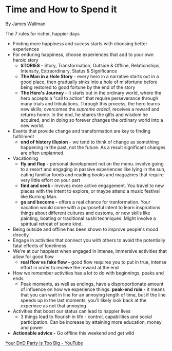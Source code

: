 # Time and How to Spend it

By James Wallman

The 7 rules for richer, happier days

- Finding more happiness and sucess starts with choosing better experiences
- For enduring happiness, choose experiences that add to your own heroic story
    - **STORIES** - Story, Transformation, Outside & Offline, Relationships, Intensity, Extraordinary, Status & Significance
    - **The Man in a Hole Story** - every hero in a narrative starts out in a good place, then gradually sinks into a hole of misfortune before being restored to good fortune by the end of the story
    - **The Hero's Journey** - It starts out in the ordinary world, where the hero accepts a "call to action" that require perseverance through many trials and tribulations. Through this process, the hero learns new skills, overcomes the *supreme ordeal,* receives a reward and returns home. In the end, he shares the gifts and wisdom he acquired, and in doing so forever changes the ordinary world into a new world.
- Events that provide change and transformation are key to finding fulfillment
    - **end of history illusion** - we tend to think of change as something happening in the past, not the future. As a result significant changes are often unplanned.
- Vacationing
    - **fly and flop -** personal development not on the menu. involve going to a resort and engaging in passive experiences like lying in the sun, eating familiar foods and reading books and magazines that require very little effort on your part
    - **find and seek -** invoves more active engagement. You travel to new places with the intent to explore, or maybe attend a music festival like Burning Man.
    - **go and become -** offers a real chance for tranformation. Your vacation would come with a purposeful intent to learn inspirations things about different cultures and customs, or new skills like painting, boating or traditional sushi techniques. Might involve a spiritual retreat of some kind.
- Being outside and offline has been shown to improve people's mood directly
- Engage in activities that connect you with others to avoid the potentially fatal effects of loneliness
- We're at our happiest when engaged in intense, immersive activities that allow for good flow
    - **real flow vs fake flow -** good flow requires you to put in true, intense effort in order to receive the reward at the end
- How we remember activities has a lot to do with beginnings, peaks and ends
    - Peak moments, as well as endings, have a disproportionate amount of influence on how we experience things. **peak-end rule -** it means that you can wait in line for an annoying length of time, but if the line speeds up in the last moments, you'll likely look back at the experince as not that annoying
- Activities that boost our status can lead to happier lives
    - 3 things lead to flourish in life - control, capabilities and social participation. Can be increase by attaining more education, money and power
- **Actionable advice -** Go offline this weekend and get wild

[Your DnD Party is Too Big - YouTube](https://youtu.be/0pc9Uf3vFDU)
